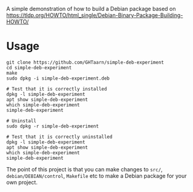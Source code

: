 A simple demonstration of how to build a Debian package based on
https://tldp.org/HOWTO/html_single/Debian-Binary-Package-Building-HOWTO/

# Usage

```
git clone https://github.com/GHTaarn/simple-deb-experiment
cd simple-deb-experiment
make
sudo dpkg -i simple-deb-experiment.deb

# Test that it is correctly installed
dpkg -l simple-deb-experiment
apt show simple-deb-experiment
which simple-deb-experiment
simple-deb-experiment

# Uninstall
sudo dpkg -r simple-deb-experiment

# Test that it is correctly uninstalled
dpkg -l simple-deb-experiment
apt show simple-deb-experiment
which simple-deb-experiment
simple-deb-experiment
```

The point of this project is that you can make changes to `src/`,
`debian/DEBIAN/control`, `Makefile` etc to make a Debian package for your own
project.

